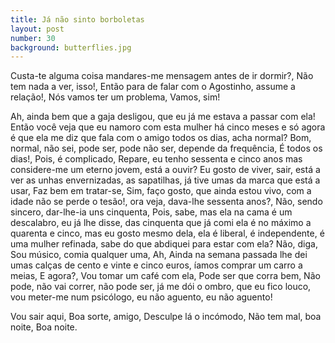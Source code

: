 ```yaml
---
title: Já não sinto borboletas
layout: post
number: 30
background: butterflies.jpg
---
```


Custa-te alguma coisa mandares-me mensagem antes de ir dormir?, Não tem nada a ver, isso!, Então para de falar com o Agostinho, assume a relação!, Nós vamos ter um problema, Vamos, sim!

Ah, ainda bem que a gaja desligou, que eu já me estava a passar com ela! Então você veja que eu namoro com esta mulher há cinco meses e só agora é que ela me diz que fala com o amigo todos os dias, acha normal? Bom, normal, não sei, pode ser, pode não ser, depende da frequência, É todos os dias!, Pois, é complicado, Repare, eu tenho sessenta e cinco anos mas considere-me um eterno jovem, está a ouvir? Eu gosto de viver, sair, está a ver as unhas envernizadas, as sapatilhas, já tive umas da marca que está a usar, Faz bem em tratar-se, Sim, faço gosto, que ainda estou vivo, com a idade não se perde o tesão!, ora veja, dava-lhe sessenta anos?, Não, sendo sincero, dar-lhe-ia uns cinquenta, Pois, sabe, mas ela na cama é um descalabro, eu já lhe disse, das cinquenta que já comi ela é no máximo a quarenta e cinco, mas eu gosto mesmo dela, ela é liberal, é independente, é uma mulher refinada, sabe do que abdiquei para estar com ela? Não, diga, Sou músico, comia qualquer uma, Ah, Ainda na semana passada lhe dei umas calças de cento e vinte e cinco euros, íamos comprar um carro a meias, E agora?, Vou tomar um café com ela, Pode ser que corra bem, Não pode, não vai correr, não pode ser, já me dói o ombro, que eu fico louco, vou meter-me num psicólogo, eu não aguento, eu não aguento!

Vou sair aqui, Boa sorte, amigo, Desculpe lá o incómodo, Não tem mal, boa noite, Boa noite.
